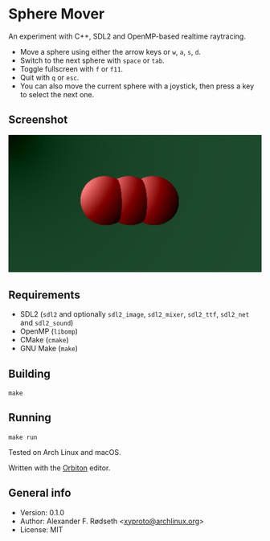 # Sphere Mover

An experiment with C++, SDL2 and OpenMP-based realtime raytracing.

* Move a sphere using either the arrow keys or `w`, `a`, `s`, `d`.
* Switch to the next sphere with `space` or `tab`.
* Toggle fullscreen with `f` or `f11`.
* Quit with `q` or `esc`.
* You can also move the current sphere with a joystick, then press a key to select the next one.

## Screenshot

![screenshot](img/screenshot.png)

## Requirements

* SDL2 (`sdl2` and optionally `sdl2_image`, `sdl2_mixer`, `sdl2_ttf`, `sdl2_net` and `sdl2_sound`)
* OpenMP (`libomp`)
* CMake (`cmake`)
* GNU Make (`make`)

## Building

    make

## Running

    make run

Tested on Arch Linux and macOS.

Written with the [Orbiton](https://github.com/xyproto/orbiton) editor.

## General info

* Version: 0.1.0
* Author: Alexander F. Rødseth &lt;xyproto@archlinux.org&gt;
* License: MIT
